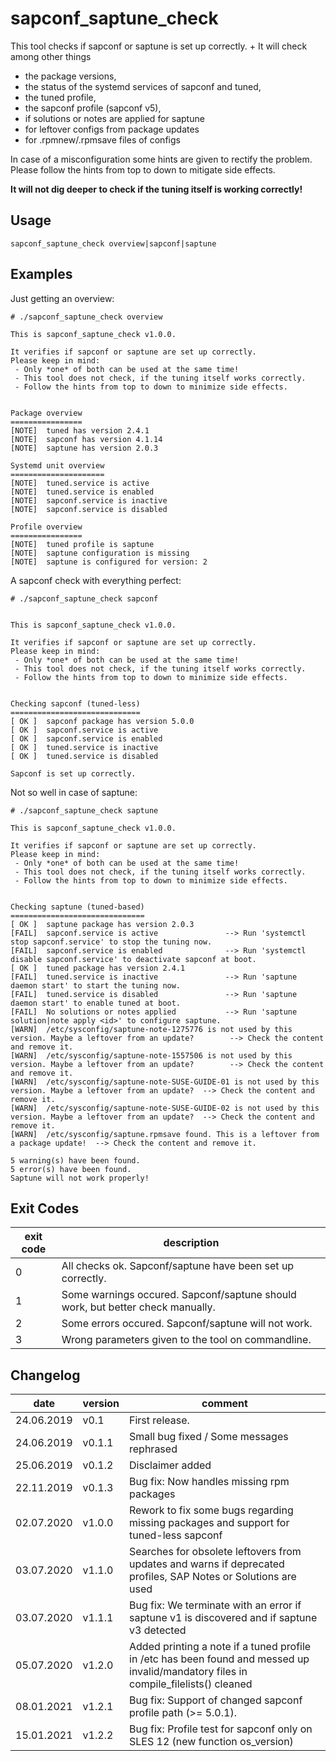 # sapconf_saptune_check

This tool checks if sapconf or saptune is set up correctly. +
It will check among other things

  * the package versions,
  * the status of the systemd services of sapconf and tuned,
  * the tuned profile,
  * the sapconf profile (sapconf v5),
  * if solutions or notes are applied for saptune
  * for leftover configs from package updates 
  * for .rpmnew/.rpmsave files of configs

In case of a misconfiguration some hints are given to rectify the problem.
Please follow the hints from top to down to mitigate side effects.

**It will not dig deeper to check if the tuning itself is working correctly!**

## Usage
```
sapconf_saptune_check overview|sapconf|saptune
```

## Examples

Just getting an overview:
```
# ./sapconf_saptune_check overview

This is sapconf_saptune_check v1.0.0.

It verifies if sapconf or saptune are set up correctly.
Please keep in mind:
 - Only *one* of both can be used at the same time!
 - This tool does not check, if the tuning itself works correctly.
 - Follow the hints from top to down to minimize side effects.


Package overview
================
[NOTE]  tuned has version 2.4.1
[NOTE]  sapconf has version 4.1.14
[NOTE]  saptune has version 2.0.3

Systemd unit overview
=====================
[NOTE]  tuned.service is active
[NOTE]  tuned.service is enabled
[NOTE]  sapconf.service is inactive
[NOTE]  sapconf.service is disabled

Profile overview
================
[NOTE]  tuned profile is saptune
[NOTE]  saptune configuration is missing
[NOTE]  saptune is configured for version: 2
```

A sapconf check with everything perfect:
```
# ./sapconf_saptune_check sapconf


This is sapconf_saptune_check v1.0.0.

It verifies if sapconf or saptune are set up correctly.
Please keep in mind:
 - Only *one* of both can be used at the same time!
 - This tool does not check, if the tuning itself works correctly.
 - Follow the hints from top to down to minimize side effects.


Checking sapconf (tuned-less)
=============================
[ OK ]  sapconf package has version 5.0.0
[ OK ]  sapconf.service is active
[ OK ]  sapconf.service is enabled
[ OK ]  tuned.service is inactive
[ OK ]  tuned.service is disabled

Sapconf is set up correctly.
```

Not so well in case of saptune:
```
# ./sapconf_saptune_check saptune

This is sapconf_saptune_check v1.0.0.

It verifies if sapconf or saptune are set up correctly.
Please keep in mind:
 - Only *one* of both can be used at the same time!
 - This tool does not check, if the tuning itself works correctly.
 - Follow the hints from top to down to minimize side effects.


Checking saptune (tuned-based)
==============================
[ OK ]  saptune package has version 2.0.3
[FAIL]  sapconf.service is active               --> Run 'systemctl stop sapconf.service' to stop the tuning now.
[FAIL]  sapconf.service is enabled              --> Run 'systemctl disable sapconf.service' to deactivate sapconf at boot.
[ OK ]  tuned package has version 2.4.1
[FAIL]  tuned.service is inactive               --> Run 'saptune daemon start' to start the tuning now.
[FAIL]  tuned.service is disabled               --> Run 'saptune daemon start' to enable tuned at boot.
[FAIL]  No solutions or notes applied           --> Run 'saptune solution|note apply <id>' to configure saptune.
[WARN]  /etc/sysconfig/saptune-note-1275776 is not used by this version. Maybe a leftover from an update?        --> Check the content and remove it.
[WARN]  /etc/sysconfig/saptune-note-1557506 is not used by this version. Maybe a leftover from an update?        --> Check the content and remove it.
[WARN]  /etc/sysconfig/saptune-note-SUSE-GUIDE-01 is not used by this version. Maybe a leftover from an update?  --> Check the content and remove it.
[WARN]  /etc/sysconfig/saptune-note-SUSE-GUIDE-02 is not used by this version. Maybe a leftover from an update?  --> Check the content and remove it.
[WARN]  /etc/sysconfig/saptune.rpmsave found. This is a leftover from a package update!  --> Check the content and remove it.

5 warning(s) have been found.
5 error(s) have been found.
Saptune will not work properly!
```


## Exit Codes
| exit code | description                                                                    |
|-----------|--------------------------------------------------------------------------------|
|     0     | All checks ok. Sapconf/saptune have been set up correctly.                     |
|     1     | Some warnings occured. Sapconf/saptune should work, but better check manually. |   
|     2     | Some errors occured. Sapconf/saptune will not work.                            |
|     3     | Wrong parameters given to the tool on commandline.                             | 


## Changelog

|    date    | version  | comment                                     |
|------------|----------|---------------------------------------------|
| 24.06.2019 | v0.1     | First release.                              |
| 24.06.2019 | v0.1.1   | Small bug fixed / Some messages rephrased   |
| 25.06.2019 | v0.1.2   | Disclaimer added                            |
| 22.11.2019 | v0.1.3   | Bug fix: Now handles missing rpm packages   |
| 02.07.2020 | v1.0.0   | Rework to fix some bugs regarding missing packages and support for tuned-less sapconf  |
| 03.07.2020 | v1.1.0   | Searches for obsolete leftovers from updates and warns if deprecated profiles, SAP Notes or Solutions are used |
| 03.07.2020 | v1.1.1   | Bug fix: We terminate with an error if saptune v1 is discovered and if saptune v3 detected  |
| 05.07.2020 | v1.2.0   | Added printing a note if a tuned profile in /etc has been found and messed up invalid/mandatory files in compile_filelists() cleaned |
| 08.01.2021 | v1.2.1   | Bug fix: Support of changed sapconf profile path (>= 5.0.1). |
| 15.01.2021 | v1.2.2   | Bug fix: Profile test for sapconf only on SLES 12 (new function os_version) |